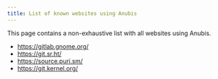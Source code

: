 ```yaml
---
title: List of known websites using Anubis
---
```


This page contains a non-exhaustive list with all websites using Anubis.

* https://gitlab.gnome.org/
* https://git.sr.ht/
* https://source.puri.sm/
* https://git.kernel.org/
